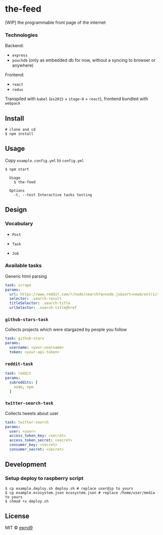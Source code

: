 # the-feed

[WIP] the programmable front page of the internet

### Technologies

Backend:

- `express`
- `pouchdb` (only as embedded db for now, without a syncing to browser or anywhere)

Frontend:

- `react`
- `redux`

Transpiled with `babel` (`es2015` + `stage-0` + `react`), frontend bundled with `webpack`

## Install

```
# clone and cd
$ npm install
```

## Usage

Copy `example.config.yml` to `config.yml`

```
$ npm start

  Usage
  	$ the-feed

  Options
  	-t, --test Interactive tasks testing
```

## Design

### Vocabulary

- `Post`

- `Task`

- `Job`

### Available tasks

Generic html parsing

```yaml
task: scrape
params:
  url: https://www.reddit.com/r/node/search?q=node.js&sort=new&restrict_sr=on
  selector: .search-result
  titleSelector: .search-title
  urlSelector: .search-title@href
```

### `github-stars-task`

Collects projects which were stargazed by people you follow

```yaml
task: github-stars
params:
  username: <your-username>
  token: <your-api-token>
```

### `reddit-task`

```yaml
task: reddit
params:
  subreddits: [
    node, npm
  ]
```

### `twitter-search-task`

Collects tweets about user

```yaml
task: twitter-search
params:
  user: <user>
  access_token_key: <secret>
  access_token_secret: <secret>
  consumer_key: <secret>
  consumer_secret: <secret>
```

## Development

### Setup deploy to raspberry script

```
$ cp example.deploy.sh deploy.sh # replace user@ip to yours
$ cp example.ecosystem.json ecosystem.json # replace /home/user/media to yours
$ chmod +x deploy.sh
```

## License

MIT © [ewnd9](http://ewnd9.com)
